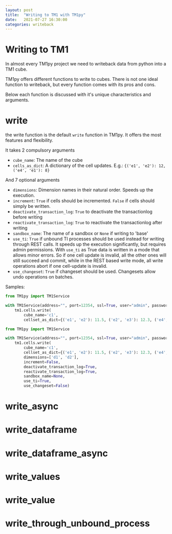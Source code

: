 ```yaml
---
layout: post
title:  "Writing to TM1 with TM1py"
date:   2021-07-27 16:30:00
categories: writeback
---
```


Writing to TM1
=====

In almost every TM1py project we need to writeback data from python into a TM1 cube.

TM1py offers different functions to write to cubes. 
There is not one ideal function to writeback, but every function comes with its pros and cons.

Below each function is discussed with it's unique characteristics and arguments.


write
=====
the write function is the default `write` function in TM1py.
It offers the most features and flexibility. 

It takes 2 compulsory arguments 
- `cube_name`: The name of the cube
- `cells_as_dict`: A dictionary of the cell updates. E.g.: `{('e1', 'e2'): 12, ('e4', 'e1'): 8}`
 
And 7 optional arguments
- `dimensions`: Dimension names in their natural order. Speeds up the execution.
- `increment`: `True` if cells should be incremented. `False` if cells should simply be written.
- `deactivate_transaction_log`: `True` to deactivate the transactionlog before writing 
- `reactivate_transaction_log`: `True` to reactivate the transactionlog after writing
- `sandbox_name`: The name of a sandbox or `None` if writing to 'base'
- `use_ti`: `True` if unbound TI processes should be used instead for writing through REST calls. It speeds up the execution significantly, but requires admin permissions. With `use_ti` as True data is written in a mode that allows minor errors. So if one cell update is invalid, all the other ones will still succeed and commit, while in the REST based write mode, all write operations abort if one cell-update is invalid.
- `use_changeset`: `True` if changeset should be used. Changesets allow undo operations on batches.


Samples:

``` python
from TM1py import TM1Service

with TM1Service(address="", port=12354, ssl=True, user="admin", password="apple") as tm1:
    tm1.cells.write(
        cube_name='c1',
        cellset_as_dict={('e1', 'e2'): 11.5, ('e2', 'e3'): 12.3, ('e4', 'e1'): 7.5})
```

``` python
from TM1py import TM1Service

with TM1Service(address="", port=12354, ssl=True, user="admin", password="apple") as tm1:
    tm1.cells.write(
        cube_name='c1',
        cellset_as_dict={('e1', 'e2'): 11.5, ('e2', 'e3'): 12.3, ('e4', 'e1'): 7.5},
        dimensions=['d1', 'd2'],
        increment=False,
        deactivate_transaction_log=True,
        reactivate_transaction_log=True,
        sandbox_name=None,
        use_ti=True,
        use_changeset=False)
```



write_async
===== 


write_dataframe
=====


write_dataframe_async
=====


write_values
=====


write_value
=====


write_through_unbound_process
=====

